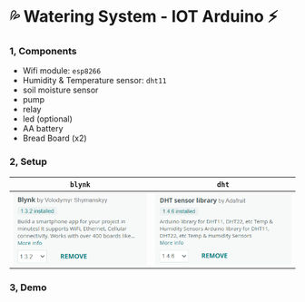 # 💦 Watering System - IOT Arduino ⚡ 

### 1, Components
- Wifi module: `esp8266`
- Humidity & Temperature sensor: `dht11`
- soil moisture sensor
- pump
- relay
- led (optional)
- AA battery
- Bread Board (x2)

### 2, Setup

<div align="center">

| `blynk` | `dht` |
| :-: | :-: |
| <img src="assets/blynk-library.png" align="center"> | <img src="assets/dht-library.png" align="center"> |

</div>

### 3, Demo